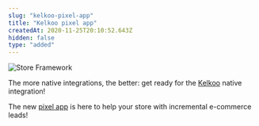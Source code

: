 ```yaml
---
slug: "kelkoo-pixel-app"
title: "Kelkoo pixel app"
createdAt: 2020-11-25T20:10:52.643Z
hidden: false
type: "added"
---
```


![Store Framework](https://img.shields.io/badge/-Store%20Framework-red)

The more native integrations, the better: get ready for the [Kelkoo](https://www.kelkoogroup.com/) native integration! 

The new [pixel app](https://vtex.io/docs/components/all/vtex.kelkoo/) is here to help your store with incremental e-commerce leads!
